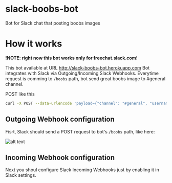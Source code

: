 slack-boobs-bot
===============
Bot for Slack chat that posting boobs images




How it works
===

__!NOTE: right now this bot works only for freechat.slack.com!__


This bot available at URL http://slack-boobs-bot.herokuapp.com
Bot integrates with Slack via Outgoing/Incoming Slack Webhooks.
Everytime request is comming to ```/boobs``` path, bot send great boobs image to #general channel.

POST like this
```bash 
curl -X POST --data-urlencode 'payload={"channel": "#general", "username": "webhookbot", "text": "This is posted to #general and comes from a bot named webhookbot."}' https://freechat.slack.com/services/hooks/incoming-webhook?token=Z89M3k3cnifutUcwSlmTz1Rp
```


Outgoing Webhook configuration
---

Fisrt, Slack should send a POST request to bot's ```/boobs``` path, like here:

![alt text](http://s3.postimg.org/j185vokqb/Screenshot_2014_04_26_13_13_50.png "Outgoing")


Incoming Webhook configuration
---

Next you shoul configure Slack Incoming Webhooks just by enabling it in Slack settings.
